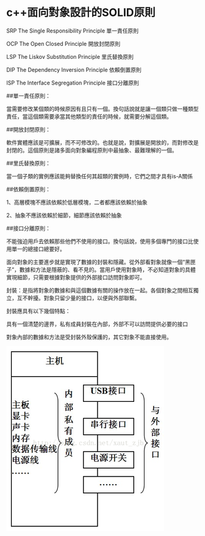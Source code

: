 # c++面向對象設計的SOLID原則

SRP The Single Responsibility Principle 單一責任原則

OCP The Open Closed Principle 開放封閉原則

LSP The Liskov Substitution Principle 里氏替換原則

DIP The Dependency Inversion Principle 依賴倒置原則

ISP The Interface Segregation Principle 接口分離原則

 

##單一責任原則： 

當需要修改某個類的時候原因有且只有一個。換句話說就是讓一個類只做一種類型責任，當這個類需要承當其他類型的責任的時候，就需要分解這個類。 

##開放封閉原則：

軟件實體應該是可擴展，而不可修改的。也就是說，對擴展是開放的，而對修改是封閉的。這個原則是諸多面向對象編程原則中最抽象、最難理解的一個。

##里氏替換原則：

當一個子類的實例應該能夠替換任何其超類的實例時，它們之間才具有is-A關係 

##依賴倒置原則：

1、高層模塊不應該依賴於低層模塊，二者都應該依賴於抽象 

2、抽象不應該依賴於細節，細節應該依賴於抽象 

##接口分離原則： 

不能強迫用戶去依賴那些他們不使用的接口。換句話說，使用多個專門的接口比使用單一的總接口總要好。 

 

面向對象的主要進步就是實現了數據的封裝和隱藏。從外部看對象就像一個“黑匣子”，數據和方法是隱蔽的、看不見的。當用戶使用對象時，不必知道對象的具體實現細節，只需要根據對象提供的外部接口訪問對象即可。

封裝：是指將對象的數據和與這個數據有關的操作放在一起。各個對象之間相互獨立，互不幹擾。對象只留少量的接口，以便與外部聯繫。

封裝應具有以下幾個特點：

具有一個清楚的邊界，私有成員封裝在內部，外部不可以訪問提供必要的接口

對象內部的數據和方法是受封裝外殼保護的，其它對象不能直接使用。

![](images/20140219220520250.png)